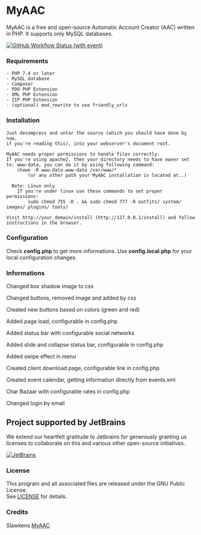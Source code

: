 # MyAAC

MyAAC is a free and open-source Automatic Account Creator (AAC) written in PHP. It supports only MySQL databases.

[![GitHub Workflow Status (with event)](https://img.shields.io/github/actions/workflow/status/opentibiabr/myaac/cypress.yml)](https://github.com/opentibiabr/myaac/actions)

### Requirements

	- PHP 7.4 or later
	- MySQL database
    - Composer
	- PDO PHP Extension
	- XML PHP Extension
	- ZIP PHP Extension
	- (optional) mod_rewrite to use friendly_urls

### Installation

	Just decompress and untar the source (which you should have done by now,
	if you're reading this), into your webserver's document root.

	MyAAC needs proper permissions to handle files correctly.
	If you're using apache2, then your directory needs to have owner set to: www-data, you can do it by using following command:
		chown -R www-data.www-data /var/www/*
			(or any other path your MyAAC installation is located at..)

	  Note: Linux only
		If you're under linux use these commands to set proper permissions:
            sudo chmod 755 -R . && sudo chmod 777 -R outfits/ system/ images/ plugins/ tools/

	Visit http://your_domain/install (http://127.0.0.1/install) and follow instructions in the browser.

### Configuration

Check **config.php** to get more informations.
Use **config.local.php** for your local configuration changes.

### Informations

Changed box shadow image to css

Changed buttons, removed image and added by css

Created new buttons based on colors (green and red)

Added page load, configurable in config.php

Added status bar with configurable social networks

Added slide and collapse status bar, configurable in config.php

Added swipe effect in menu

Created client download page, configurable link in config.php

Created event calendar, getting information directly from events.xml

Char Bazaar with configurable rates in config.php

Changed login by email

## Project supported by JetBrains

We extend our heartfelt gratitude to Jetbrains for generously granting us licenses to collaborate on this and various other open-source initiatives.

[![JetBrains](https://resources.jetbrains.com/storage/products/company/brand/logos/jb_beam.svg)](https://jb.gg/OpenSourceSupport/?from=https://github.com/opentibiabr/myaac)

### License

This program and all associated files are released under the GNU Public License.  
See [LICENSE](https://github.com/opentibiabr/myaac/blob/main/LICENSE) for details.

### Credits

Slawkens [MyAAC](https://github.com/otsoft/myaac)
